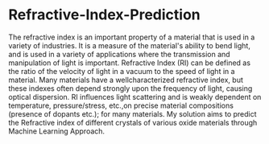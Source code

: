 # Refractive-Index-Prediction
The refractive index is an important property of a
material that is used in a variety of industries. It is a
measure of the material's ability to bend light, and
is used in a variety of applications where the
transmission and manipulation of light is
important.
Refractive Index (RI) can be defined as the ratio of
the velocity of light in a vacuum to the speed of
light in a material. Many materials have a wellcharacterized refractive index, but these indexes
often depend strongly upon the frequency of light,
causing optical dispersion. RI influences light
scattering and is weakly dependent on
temperature, pressure/stress, etc.,on precise
material compositions (presence of dopants etc.);
for many materials.
My solution aims to predict the Refractive
index of different crystals of various oxide
materials through Machine Learning Approach.

